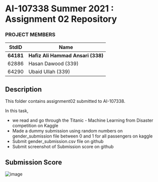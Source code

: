 # AI-107338 Summer 2021 : Assignment 02 Repository #

### PROJECT MEMBERS ###
StdID | Name
------------ | -------------
**64181** | **Hafiz Ali Hammad Ansari (338)**
62886 | Hasan Dawood (339)
64290 | Ubaid Ullah (339)

## Description ##
<p> This folder contains assignment02 submitted to AI-107338. </p>

In this task, 
* we read and go through the Titanic - Machine Learning from Disaster competition on Kaggle
* Made a dummy submission using random numbers on gender_submission file between 0 and 1 for all passengers on kaggle
* Submit gender_submission.csv file on github
* Submit screenshot of Submission score on github
## Submission Score ##

![image](https://user-images.githubusercontent.com/57304670/126052370-7cc67e74-c838-4520-8c84-f705ea7a0153.png)
